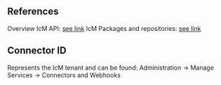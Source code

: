 ## References

Overview IcM API: [see link](https://microsoft.sharepoint.com/teams/WAG/EngSys/IncidentManagement/IcM%20User%20Guide/Injecting%20incidents%20programmatically%20into%20IcM%20using%20the%20connector%20model.aspx)
IcM Packages and repositories: [see link](https://icm.ad.msft.net/imp/v3/support/Connectors-amp-Developers/ICM-supported-librariespackages)

## Connector ID
Represents the IcM tenant and can be found:
Administration -> Manage Services -> Connectors and Webhooks 


